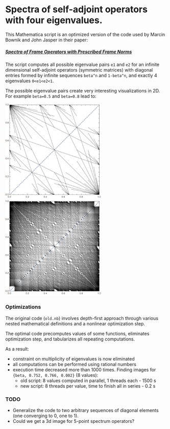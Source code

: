 # Spectra of self-adjoint operators with four eigenvalues.

This Mathematica script is an optimized version of the code used by Marcin Bownik and John Jasper in their paper:
##### [Spectra of Frame Operators with Prescribed Frame Norms](http://pages.uoregon.edu/mbownik/papers/53.pdf)

The script computes all possible eigenvalue pairs `e1` and `e2` for an infinite dimensional self-adjoint operators (symmetric matrices) with diagonal entries formed by infinite sequences `beta^n` and `1-beta^n`, and exactly 4 eigenvalues `0<e1<e2<1`. 

The possible eigenvalue pairs create very interesting visualizations in 2D. For example `beta=0.5` and `beta=0.8` lead to:

<img src="0.5.png" width="300"/>
<img src="0.8.png" width="300"/>

### Optimizations

The original code (`old.nb`) involves depth-first approach through various nested mathematical definitions and a nonlinear optimization step. 

The optimal code precomputes values of some functions, eliminates optimization step, and tabularizes all repeating computations.

As a result:
* constraint on multiplicity of eigenvalues is now eliminated
* all computations can be performed using rational numbers
* execution time decreased more than 1000 times. Finding images for `{beta, 0.752, 0.766, 0.002}` (8 values):
  - old script: 8 values computed in parallel, 1 threads each     - 1500 s
  - new script: 8 threads per value, time to finish all in series - 0.2 s  

### TODO
* Generalize the code to two arbitrary sequences of diagonal elements (one converging to 0, one to 1).
* Could we get a 3d image for 5-point spectrum operators?
